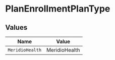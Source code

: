 # PlanEnrollmentPlanType


## Values

| Name            | Value           |
| --------------- | --------------- |
| `MeridioHealth` | MeridioHealth   |